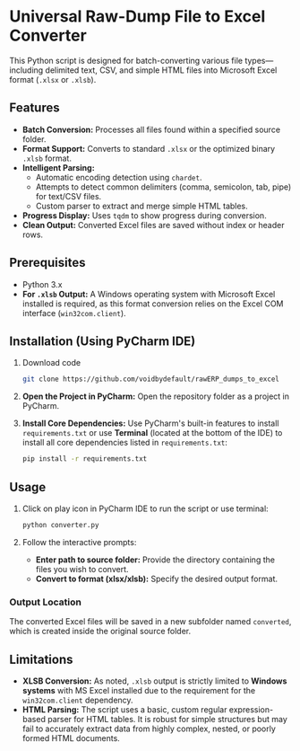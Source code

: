 # Universal Raw-Dump File to Excel Converter

This Python script is designed for batch-converting various file types—including delimited text, CSV, and simple HTML files into Microsoft Excel format (`.xlsx` or `.xlsb`).

## Features

*   **Batch Conversion:** Processes all files found within a specified source folder.
*   **Format Support:** Converts to standard `.xlsx` or the optimized binary `.xlsb` format.
*   **Intelligent Parsing:**
    *   Automatic encoding detection using `chardet`.
    *   Attempts to detect common delimiters (comma, semicolon, tab, pipe) for text/CSV files.
    *   Custom parser to extract and merge simple HTML tables.
*   **Progress Display:** Uses `tqdm` to show progress during conversion.
*   **Clean Output:** Converted Excel files are saved without index or header rows.

## Prerequisites

*   Python 3.x
*   **For `.xlsb` Output:** A Windows operating system with Microsoft Excel installed is required, as this format conversion relies on the Excel COM interface (`win32com.client`).

## Installation (Using PyCharm IDE)

1. Download code  
   ```bash
   git clone https://github.com/voidbydefault/rawERP_dumps_to_excel
   ```

3. **Open the Project in PyCharm:** Open the repository folder as a project in PyCharm.

4.  **Install Core Dependencies:**
    Use PyCharm's built-in features to install `requirements.txt` or use **Terminal** (located at the bottom of the IDE) to install all core dependencies listed in `requirements.txt`:

    ```bash
    pip install -r requirements.txt
    ```

## Usage

1.  Click on play icon in PyCharm IDE to run the script or use terminal:

    ```bash
    python converter.py
    ```

2.  Follow the interactive prompts:
    *   **Enter path to source folder:** Provide the directory containing the files you wish to convert.
    *   **Convert to format (xlsx/xlsb):** Specify the desired output format.

### Output Location

The converted Excel files will be saved in a new subfolder named `converted`, which is created inside the original source folder.

## Limitations

*   **XLSB Conversion:** As noted, `.xlsb` output is strictly limited to **Windows systems** with MS Excel installed due to the requirement for the `win32com.client` dependency.
*   **HTML Parsing:** The script uses a basic, custom regular expression-based parser for HTML tables. It is robust for simple structures but may fail to accurately extract data from highly complex, nested, or poorly formed HTML documents.